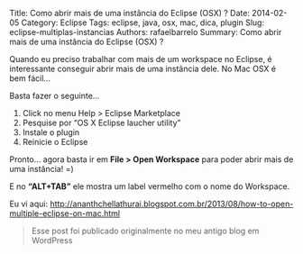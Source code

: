 Title: Como abrir mais de uma instância do Eclipse (OSX) ?
Date: 2014-02-05
Category: Eclipse
Tags: eclipse, java, osx, mac, dica, plugin
Slug: eclipse-multiplas-instancias
Authors: rafaelbarrelo
Summary: Como abrir mais de uma instância do Eclipse (OSX) ?

Quando eu preciso trabalhar com mais de um workspace no Eclipse, é interessante conseguir abrir mais de uma instância dele. No Mac OSX é bem fácil…

Basta fazer o seguinte…

1. Click no menu Help > Eclipse Marketplace
2. Pesquise por “OS X Eclipse laucher utility”
3. Instale o plugin
4. Reinicie o Eclipse

Pronto… agora basta ir em **File > Open Workspace** para poder abrir mais de uma instância! =)

E no **“ALT+TAB”** ele mostra um label vermelho com o nome do Workspace.

Eu vi aqui: http://ananthchellathurai.blogspot.com.br/2013/08/how-to-open-multiple-eclipse-on-mac.html


> Esse post foi publicado originalmente no meu antigo blog em WordPress
